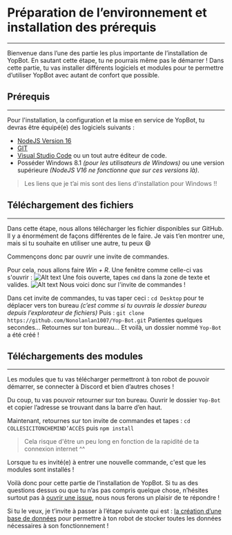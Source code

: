 # Préparation de l’environnement et installation des prérequis

***

Bienvenue dans l’une des partie les plus importante de l’installation de YopBot. En sautant cette étape, tu ne pourrais même pas le démarrer !
Dans cette partie, tu vas installer différents logiciels et modules pour te permettre d’utiliser YopBot avec autant de confort que possible.

## Prérequis

***

Pour l'installation, la configuration et la mise en service de YopBot, tu devras être équipé(e) des logiciels suivants :

* [NodeJS Version 16](https://nodejs.org/dist/v16.13.1/node-v16.13.1-x64.msi)
* [GIT](https://github.com/git-for-windows/git/releases/download/v2.34.1.windows.1/Git-2.34.1-64-bit.exe)
* [Visual Studio Code](https://code.visualstudio.com/) ou un tout autre éditeur de code.
* Posséder Windows 8.1 *(pour les utilisateurs de Windows)*  ou une version supérieure *(NodeJS V16 ne fonctionne que sur ces versions là)*.

> Les liens que je t’ai mis sont des liens d'installation pour Windows !!
## Téléchargement des fichiers

***
Dans cette étape, nous allons télécharger les fichier disponibles sur GitHub. Il y a énormément de façons différentes de le faire. Je vais t’en montrer une, mais si tu souhaite en utiliser une autre, tu peux 😄

Commençons donc par ouvrir une invite de commandes.

Pour cela, nous allons faire *Win + R*.
Une fenêtre comme celle-ci vas s'ouvrir :
![Alt text](https://i.imgur.com/QKET6E0.png)
Une fois ouverte, tapes `cmd` dans la zone de texte et valides.
![Alt text](https://i.imgur.com/mRqGkbN.png)
Nous voici donc sur l'invite de commandes !

Dans cet invite de commandes, tu vas taper ceci : `cd Desktop` pour te déplacer vers ton bureau *(c’est comme si tu ouvrais le dossier bureau depuis l’explorateur de fichiers)*
Puis : `git clone https://github.com/Nonolanlan1007/Yop-Bot.git`
Patientes quelques secondes...
Retournes sur ton bureau...
Et voilà, un dossier nommé `Yop-Bot` a été créé !

## Téléchargements des modules

***

Les modules que tu vas télécharger permettront à ton robot de pouvoir démarrer, se connecter à Discord et bien d’autres choses !

Du coup, tu vas pouvoir retourner sur ton bureau. Ouvrir le dossier `Yop-Bot` et copier l’adresse se trouvant dans la barre d’en haut.

Maintenant, retournes sur ton invite de commandes et tapes : `cd COLLESICITONCHEMIND’ACCÈS` puis `npm install`

> Cela risque d'être un peu long en fonction de la rapidité de ta connexion internet ^^
   
Lorsque tu es invité(e) à entrer une nouvelle commande, c'est que les modules sont installés !


Voilà donc pour cette partie de l’installation de YopBot. Si tu as des questions dessus ou que tu n’as pas compris quelque chose, n’hésites surtout pas à [ouvrir une issue](https://github.com/Nonolanlan1007/Yop-Bot/issues/new), nous nous ferons un plaisir de te répondre !

Si tu le veux, je t’invite à passer à l’étape suivante qui est : [la création d’une base de données]() pour permettre à ton robot de stocker toutes les données nécessaires à son fonctionnement !